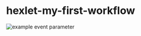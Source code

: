 # hexlet-my-first-workflow
![example event parameter](https://github.com/github/docs/actions/workflows/hello-world.yml/badge.svg?event=push)
